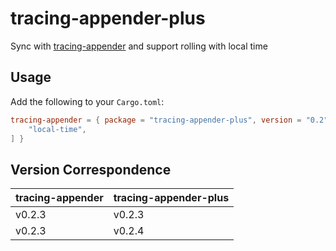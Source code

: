 # tracing-appender-plus

Sync with [tracing-appender](https://crates.io/crates/tracing-appender) and support rolling with local time

## Usage

Add the following to your `Cargo.toml`:
```toml
tracing-appender = { package = "tracing-appender-plus", version = "0.2", features = [
    "local-time",
] }
```

## Version Correspondence

| tracing-appender | tracing-appender-plus |
| ---------------- | --------------------- |
| v0.2.3           | v0.2.3                |
| v0.2.3           | v0.2.4                |
